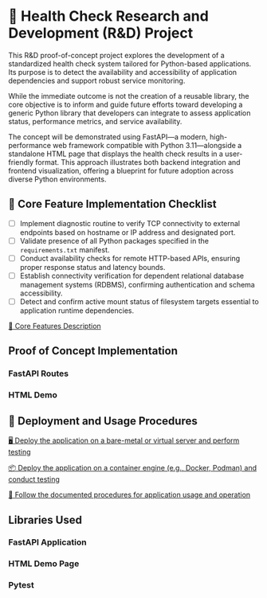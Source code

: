 # 🧪 Health Check Research and Development (R&D) Project

This R&D proof-of-concept project explores the development of a standardized health check system tailored for Python-based applications. Its purpose is to detect the availability and accessibility of application dependencies and support robust service monitoring.

While the immediate outcome is not the creation of a reusable library, the core objective is to inform and guide future efforts toward developing a generic Python library that developers can integrate to assess application status, performance metrics, and service availability.

The concept will be demonstrated using FastAPI—a modern, high-performance web framework compatible with Python 3.11—alongside a standalone HTML page that displays the health check results in a user-friendly format. This approach illustrates both backend integration and frontend visualization, offering a blueprint for future adoption across diverse Python environments.

## 🦯 Core Feature Implementation Checklist

- [ ] Implement diagnostic routine to verify TCP connectivity to external endpoints based on hostname or IP address and designated port.
- [ ] Validate presence of all Python packages specified in the `requirements.txt` manifest.
- [ ] Conduct availability checks for remote HTTP-based APIs, ensuring proper response status and latency bounds.
- [ ] Establish connectivity verification for dependent relational database management systems (RDBMS), confirming authentication and schema accessibility.
- [ ] Detect and confirm active mount status of filesystem targets essential to application runtime dependencies.

[📖 Core Features Description](howto/CORE_FEATURES.md "Core Features Description")

## Proof of Concept Implementation

### FastAPI Routes

### HTML Demo

## 🚀 Deployment and Usage Procedures

[🖥️ Deploy the application on a bare-metal or virtual server and perform testing](howto/BAREMETAL.md "Deploy the application on a bare-metal or virtual server and perform testing")

[📦 Deploy the application on a container engine (e.g., Docker, Podman) and conduct testing](howto/BAREMETAL.md "Deploy the application on a container engine (e.g., Docker, Podman) and conduct testing")

[📘 Follow the documented procedures for application usage and operation](howto/USAGE_OPERATION.md "Follow the documented procedures for application usage and operation")



## Libraries Used

### FastAPI Application


### HTML Demo Page

### Pytest